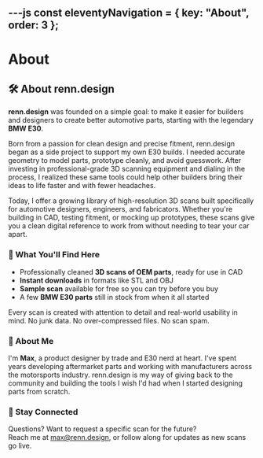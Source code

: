 ---js
const eleventyNavigation = {
	key: "About",
	order: 3
};
---
# About

<section>
  <h2>🛠️ About renn.design</h2>
  <p><strong>renn.design</strong> was founded on a simple goal: to make it easier for builders and designers to create better automotive parts, starting with the legendary <strong>BMW E30</strong>.</p>
  
  <p>Born from a passion for clean design and precise fitment, renn.design began as a side project to support my own E30 builds. I needed accurate geometry to model parts, prototype cleanly, and avoid guesswork. After investing in professional-grade 3D scanning equipment and dialing in the process, I realized these same tools could help other builders bring their ideas to life faster and with fewer headaches.</p>
  
  <p>Today, I offer a growing library of high-resolution 3D scans built specifically for automotive designers, engineers, and fabricators. Whether you're building in CAD, testing fitment, or mocking up prototypes, these scans give you a clean digital reference to work from without needing to tear your car apart.</p>
</section>

<section>
  <h3>🔧 What You'll Find Here</h3>
  <ul>
    <li>Professionally cleaned <strong>3D scans of OEM parts</strong>, ready for use in CAD</li>
    <li><strong>Instant downloads</strong> in formats like STL and OBJ</li>
    <li><strong>Sample scan</strong> available for free so you can try before you buy</li>
    <li>A few <strong>BMW E30 parts</strong> still in stock from when it all started</li>
  </ul>
  <p>Every scan is created with attention to detail and real-world usability in mind. No junk data. No over-compressed files. No scan spam.</p>
</section>

<section>
  <h3>👋 About Me</h3>
  <p>I'm <strong>Max</strong>, a product designer by trade and E30 nerd at heart. I've spent years developing aftermarket parts and working with manufacturers across the motorsports industry. renn.design is my way of giving back to the community and building the tools I wish I'd had when I started designing parts from scratch.</p>
</section>

<section>
  <h3>💬 Stay Connected</h3>
  <p>Questions? Want to request a specific scan for the future? <br>
  Reach me at <a href="mailto:max@renn.design">max@renn.design</a>, or follow along for updates as new scans go live.</p>
</section>
